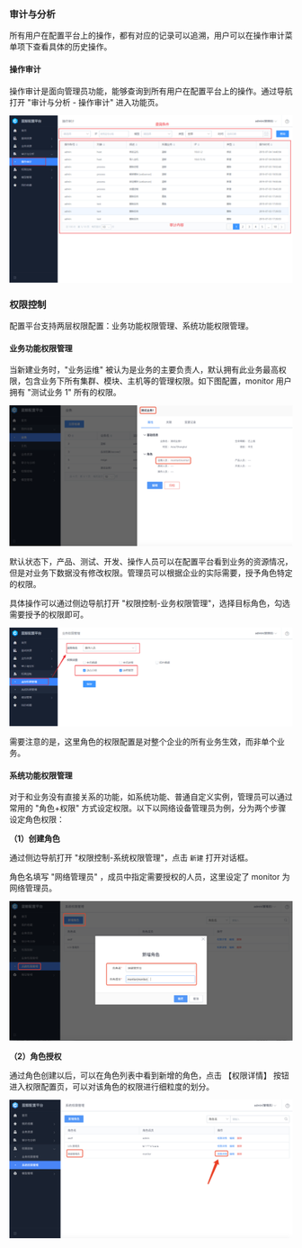 ### 审计与分析 

所有用户在配置平台上的操作，都有对应的记录可以追溯，用户可以在操作审计菜单项下查看具体的历史操作。


#### 操作审计 

操作审计是面向管理员功能，能够查询到所有用户在配置平台上的操作。通过导航打开 "审计与分析 - 操作审计" 进入功能页。

![image-20190221101954606](../assets/操作审计.png)


### 权限控制 

配置平台支持两层权限配置：业务功能权限管理、系统功能权限管理。

#### 业务功能权限管理 

当新建业务时，"业务运维" 被认为是业务的主要负责人，默认拥有此业务最高权限，包含业务下所有集群、模块、主机等的管理权限。如下图配置，monitor 用户拥有 "测试业务 1" 所有的权限。

![image-20190221110229351](../assets/cmdb-img043.png)

默认状态下，产品、测试、开发、操作人员可以在配置平台看到业务的资源情况，但是对业务下数据没有修改权限。管理员可以根据企业的实际需要，授予角色特定的权限。

具体操作可以通过侧边导航打开 "权限控制-业务权限管理"，选择目标角色，勾选需要授予的权限即可。

![image-20190221110755834](../assets/业务权限管理.png)

需要注意的是，这里角色的权限配置是对整个企业的所有业务生效，而非单个业务。


#### 系统功能权限管理 

对于和业务没有直接关系的功能，如系统功能、普通自定义实例，管理员可以通过常用的 "角色+权限" 方式设定权限。以下以网络设备管理员为例，分为两个步骤设定角色权限：

**（1）创建角色**

通过侧边导航打开 "权限控制-系统权限管理"，点击 `新建` 打开对话框。

角色名填写 "网络管理员" ，成员中指定需要授权的人员，这里设定了 monitor 为网络管理员。

![image-20190221111058480](../assets/cmdb-img045.png)

**（2）角色授权**

通过角色创建以后，可以在角色列表中看到新增的角色，点击 【权限详情】 按钮进入权限配置页，可以对该角色的权限进行细粒度的划分。

![image-20190221111250700](../assets/cmdb-img046.png)